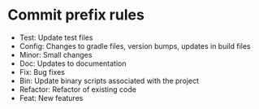 Commit prefix rules
=

* Test: Update test files
* Config: Changes to gradle files, version bumps, updates in build files
* Minor: Small changes
* Doc: Updates to documentation
* Fix: Bug fixes
* Bin: Update binary scripts associated with the project
* Refactor: Refactor of existing code
* Feat: New features
